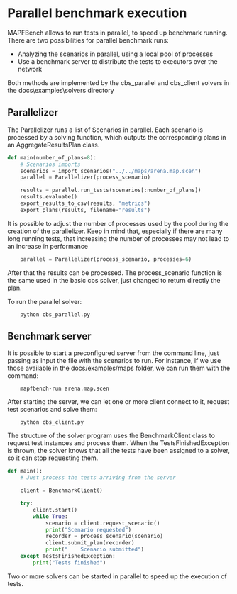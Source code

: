 # Parallel benchmark execution

MAPFBench allows to run tests in parallel, to speed up benchmark running.
There are two possibilities for parallel benchmark runs:

- Analyzing the scenarios in parallel, using a local pool of processes
- Use a benchmark server to distribute the tests to executors 
  over the network

Both methods are implemented by the cbs_parallel and cbs_client
solvers in the docs\examples\solvers directory

## Parallelizer

The Parallelizer runs a list of Scenarios in parallel.
Each scenario is processed by a solving function, which outputs the
corresponding plans in an AggregateResultsPlan class.

```python
def main(number_of_plans=8):
    # Scenarios imports
    scenarios = import_scenarios("../../maps/arena.map.scen")
    parallel = Parallelizer(process_scenario)

    results = parallel.run_tests(scenarios[:number_of_plans])
    results.evaluate()
    export_results_to_csv(results, "metrics")
    export_plans(results, filename="results")
```

It is possible to adjust the number of processes used by the pool 
during the creation of the parallelizer. Keep in mind that, especially
if there are many long running tests, that increasing the number of
processes may not lead to an increase in performance

```python
    parallel = Parallelizer(process_scenario, processes=6)
```

After that the results can be processed. The process_scenario function is the same
used in the basic cbs solver, just changed to return directly the plan.

To run the parallel solver:

```shell
    python cbs_parallel.py
```

## Benchmark server

It is possible to start a preconfigured server from the command line,
just passing as input the file with the scenarios to run.
For instance, if we use those available in the docs/examples/maps folder,
we can run them with the command:

```shell
    mapfbench-run arena.map.scen
```

After starting the server, we can let one or more client connect to it,
request test scenarios and solve them:

```shell
    python cbs_client.py
```

The structure of the solver program uses the BenchmarkClient class
to request test instances and process them. When the TestsFinishedException
is thrown, the solver knows that all the tests have been assigned to a solver,
so it can stop requesting them.

```python
def main():
    # Just process the tests arriving from the server

    client = BenchmarkClient()

    try:
        client.start()
        while True:
            scenario = client.request_scenario()
            print("Scenario requested")
            recorder = process_scenario(scenario)
            client.submit_plan(recorder)
            print("    Scenario submitted")
    except TestsFinishedException:
        print("Tests finished")
```

Two or more solvers can be started in parallel to speed up the execution of tests.

